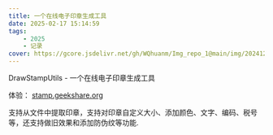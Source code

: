 ```yaml
---
title: 一个在线电子印章生成工具
date: 2025-02-17 15:14:59
tags: 
    - 2025
    - 记录
cover: https://gcore.jsdelivr.net/gh/WQhuanm/Img_repo_1@main/img/202412222015910.png
---
```


DrawStampUtils - 一个在线电子印章生成工具
<!--more-->

体验： [stamp.geekshare.org](https://stamp.geekshare.org)

支持从文件中提取印章，支持对印章自定义大小、添加颜色、文字、编码、税号等，还支持做旧效果和添加防伪纹等功能.